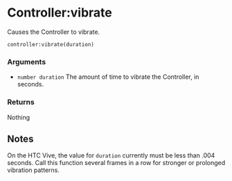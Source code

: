 <!--
category: reference
-->

Controller:vibrate
===

Causes the Controller to vibrate.

    controller:vibrate(duration)

### Arguments

- `number duration` The amount of time to vibrate the Controller, in seconds.

### Returns

Nothing

Notes
---

On the HTC Vive, the value for `duration` currently must be less than .004 seconds.  Call this
function several frames in a row for stronger or prolonged vibration patterns.
